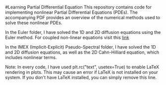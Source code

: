 #Learning Partial Differential Equation
This repository contains code for implementing nonlinear Partial Differential Equations (PDEs). The accompanying PDF provides an overview of the numerical methods used to solve these nonlinear PDEs.

In the Euler folder, I have solved the 1D and 2D diffusion equations using the Euler method. For coupled non-linear equations visit this [link](https://github.com/mondalsoumyadeep/2024_Soft_Matter_Coarsening_of_aster_defects_in_a_model_polar_active_matter)

In the IMEX (Implicit-Explicit) Pseudo-Spectral folder, I have solved the 1D and 2D diffusion equations, as well as the 2D Cahn-Hilliard equation, which includes nonlinear terms.

Note: In every code, I have used plt.rc("text", usetex=True) to enable LaTeX rendering in plots. This may cause an error if LaTeX is not installed on your system. If you don't have LaTeX installed, you can simply remove this line.
